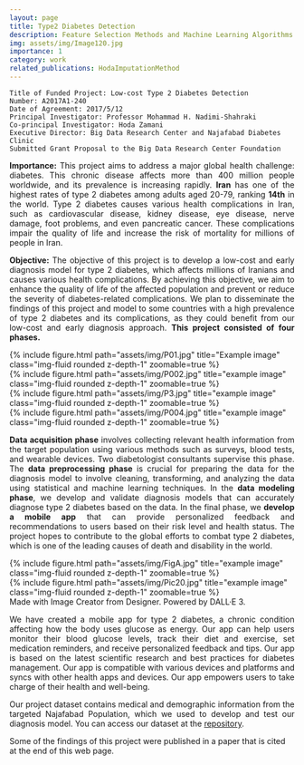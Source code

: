 ```yaml
---
layout: page
title: Type2 Diabetes Detection
description: Feature Selection Methods and Machine Learning Algorithms
img: assets/img/Image120.jpg
importance: 1
category: work
related_publications: HodaImputationMethod
---
```

    
    Title of Funded Project: Low-cost Type 2 Diabetes Detection
    Number: A2017A1-240
    Date of Agreement: 2017/5/12
    Principal Investigator: Professor Mohammad H. Nadimi-Shahraki
    Co-principal Investigator: Hoda Zamani 
    Executive Director: Big Data Research Center and Najafabad Diabetes Clinic 
    Submitted Grant Proposal to the Big Data Research Center Foundation
   
<p align="justify"><b>Importance:</b> This project aims to address a major global health challenge: diabetes. This chronic disease affects more than 400 million people worldwide, and its prevalence is increasing rapidly. <b>Iran</b> has one of the highest rates of type 2 diabetes among adults aged 20-79, ranking <b>14th</b> in the world. Type 2 diabetes causes various health complications in Iran, such as cardiovascular disease, kidney disease, eye disease, nerve damage, foot problems, and even pancreatic cancer. These complications impair the quality of life and increase the risk of mortality for millions of people in Iran.

<p align="justify"><b>Objective:</b> The objective of this project is to develop a low-cost and early diagnosis model for type 2 diabetes, which affects millions of Iranians and causes various health complications. By achieving this objective, we aim to enhance the quality of life of the affected population and prevent or reduce the severity of diabetes-related complications. We plan to disseminate the findings of this project and model to some countries with a high prevalence of type 2 diabetes and its complications, as they could benefit from our low-cost and early diagnosis approach.
<b>This project consisted of four phases.</b>

<div class="row">
    <div class="col-sm mt-3 mt-md-0">
        {% include figure.html path="assets/img/P01.jpg" title="Example image" class="img-fluid rounded z-depth-1" zoomable=true %}
    </div>
    <div class="col-sm mt-3 mt-md-0">
        {% include figure.html path="assets/img/P002.jpg" title="example image" class="img-fluid rounded z-depth-1" zoomable=true %}
    </div>
    <div class="col-sm mt-3 mt-md-0">
        {% include figure.html path="assets/img/P3.jpg" title="example image" class="img-fluid rounded z-depth-1" zoomable=true %}
    </div>
    <div class="col-sm mt-3 mt-md-0">
        {% include figure.html path="assets/img/P004.jpg" title="example image" class="img-fluid rounded z-depth-1" zoomable=true %}
    </div>    
</div>

<p align="justify"><b>Data acquisition phase</b> involves collecting relevant health information from the target population using various methods such as surveys, blood tests, and wearable devices. Two diabetologist consultants supervise this phase. The <b>data preprocessing phase</b> is crucial for preparing the data for the diagnosis model to involve cleaning, transforming, and analyzing the data using statistical and machine learning techniques. In the <b>data modeling phase</b>, we develop and validate diagnosis models that can accurately diagnose type 2 diabetes based on the data. In the final phase, we <b>develop a mobile app</b> that can provide personalized feedback and recommendations to users based on their risk level and health status. The project hopes to contribute to the global efforts to combat type 2 diabetes, which is one of the leading causes of death and disability in the world.</p>


<div class="row justify-content-sm-center">
    <div class="col-sm mt-3 mt-md-0">
        {% include figure.html path="assets/img/FigA.jpg" title="example image" class="img-fluid rounded z-depth-1" zoomable=true %}
    </div>
     <div class="col-sm mt-3 mt-md-0">
        {% include figure.html path="assets/img/Pic20.jpg" title="example image" class="img-fluid rounded z-depth-1" zoomable=true %}
    </div>
</div>
<div class="caption">
    Made with Image Creator from Designer. Powered by DALL·E 3.
</div>

<p align="justify">We have created a mobile app for type 2 diabetes, a chronic condition affecting how the body uses glucose as energy. Our app can help users monitor their blood glucose levels, track their diet and exercise, set medication reminders, and receive personalized feedback and tips. Our app is based on the latest scientific research and best practices for diabetes management. Our app is compatible with various devices and platforms and syncs with other health apps and devices. Our app empowers users to take charge of their health and well-being.

<p align="justify">Our project dataset contains medical and demographic information from the targeted Najafabad Population, which we used to develop and test our diagnosis model. You can access our dataset at the <a href="https://hodazamani.github.io/repositories">repository</a>.</p> Some of the findings of this project were published in a paper that is cited at the end of this web page.

